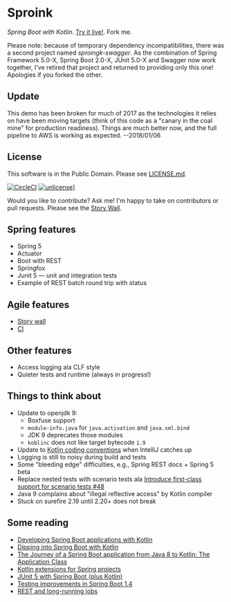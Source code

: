 # Sproink

_Spring Boot with Kotlin_.  [Try it live!](http://sproingk-binkley.boxfuse.io:8080/).  Fork me.

Please note: because of temporary dependency incompatibilities, there was a
second project named _sproingk-swagger_.  As the combination of Spring
Framework 5.0-X, Spring Boot 2.0-X, JUnit 5.0-X and Swagger now work together,
I've retired that project and returned to providing only this one!  Apologies
if you forked the other.

## Update

This demo has been broken for much of 2017 as the technologies it relies on
have been moving targets (think of this code as a "canary in the coal mine"
for production readiness).  Things are much better now, and the full pipeline
to AWS is working as expected. --2018/01/06

## License

This software is in the Public Domain.  Please see [LICENSE.md](LICENSE.md).

[![CircleCI](https://img.shields.io/circleci/project/github/binkley/sproingk.svg)](https://circleci.com/gh/binkley/sproingk) [![unlicense](https://img.shields.io/badge/un-license-green.svg?style=flat)](http://unlicense.org)]

Would you like to contribute?  Ask me!  I'm happy to take on contributors or
pull requests.  Please see the [Story
Wall](https://github.com/binkley/sproingk/projects/2).

## Spring features

* Spring 5
* Actuator
* Boot with REST
* Springfox
* Junit 5 &mdash; unit and integration tests
* Example of REST batch round trip with status

## Agile features

* [Story wall](https://github.com/binkley/sproingk/projects/2)
* [CI](https://circleci.com/gh/binkley/sproingk)

## Other features

* Access logging ala CLF style
* Quieter tests and runtime (always in progress!)

## Things to think about

* Update to openjdk 9:
  - Boxfuse support
  - `module-info.java` for `java.activation` and `java.xml.bind`
  - JDK 9 deprecates those modules
  - `koblinc` does not like target bytecode `1.9`
* Update to [Kotlin coding conventions](http://kotlinlang.org/docs/reference/coding-conventions.html) when IntelliJ catches up
* Logging is still to noisy during build and tests
* Some "bleeding edge" difficulties, e.g., Spring REST docs + Spring 5 beta
* Replace nested tests with scenario tests ala [Introduce first-class support for scenario tests #48](https://github.com/junit-team/junit5/issues/48)
* Java 9 complains about "illegal reflective access" by Kotlin compiler
* Stuck on surefire 2.19 until 2.20+ does not break

## Some reading

* [Developing Spring Boot applications with Kotlin](https://spring.io/blog/2016/02/15/developing-spring-boot-applications-with-kotlin)
* [Dipping into Spring Boot with Kotlin](https://medium.com/@mchlstckl/dipping-into-spring-boot-with-kotlin-31881edd13c2#.h26gsle9y)
* [The Journey of a Spring Boot application from Java 8 to Kotlin: The Application Class](http://engineering.pivotal.io/post/spring-boot-application-with-kotlin/)
* [Kotlin extensions for Spring projects](https://github.com/sdeleuze/spring-kotlin)
* [JUnit 5 with Spring Boot (plus Kotlin)](https://objectpartners.com/2016/07/26/junit-5-with-spring-boot-plus-kotlin/)
* [Testing improvements in Spring Boot 1.4](https://spring.io/blog/2016/04/15/testing-improvements-in-spring-boot-1-4)
* [REST and long-running jobs](http://farazdagi.com/blog/2014/rest-long-running-jobs/)
